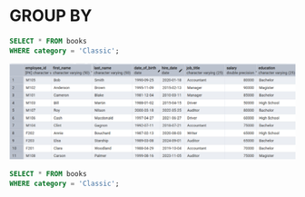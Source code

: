 # GROUP BY

```sql
SELECT * FROM books
WHERE category = 'Classic';
```

![Library_project](https://github.com/imdwipayana/PostgreSQL/blob/main/Practice/GROUP%20BY/image/employee_data.png)



```sql
SELECT * FROM books
WHERE category = 'Classic';
```
